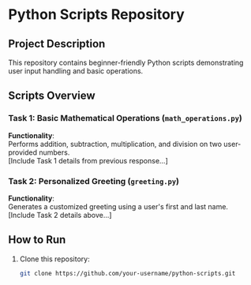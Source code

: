 # Python Scripts Repository

## Project Description
This repository contains beginner-friendly Python scripts demonstrating user input handling and basic operations.

## Scripts Overview

### Task 1: Basic Mathematical Operations (`math_operations.py`)
**Functionality**:  
Performs addition, subtraction, multiplication, and division on two user-provided numbers.  
[Include Task 1 details from previous response...]

### Task 2: Personalized Greeting (`greeting.py`)
**Functionality**:  
Generates a customized greeting using a user's first and last name.  
[Include Task 2 details above...]

## How to Run
1. Clone this repository:
   ```bash
   git clone https://github.com/your-username/python-scripts.git